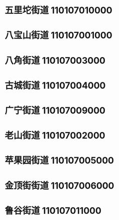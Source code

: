 # 五里坨街道 110107010000
# 八宝山街道 110107001000
# 八角街道 110107003000
# 古城街道 110107004000
# 广宁街道 110107009000
# 老山街道 110107002000
# 苹果园街道 110107005000
# 金顶街街道 110107006000
# 鲁谷街道 110107011000
